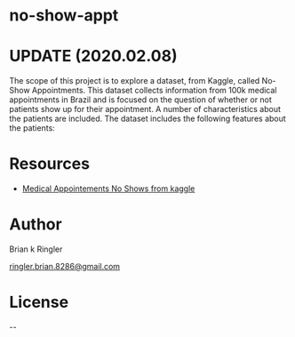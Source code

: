 # no-show-appt
# UPDATE (2020.02.08)


The scope of this project is to explore a dataset, from Kaggle, called No-Show Appointments. This dataset collects information from 100k medical appointments in Brazil and is focused on the question of whether or not patients show up for their appointment. A number of characteristics about the patients are included. The dataset includes the following features about the patients:


# Resources

* [Medical Appointements No Shows from kaggle](https://www.https://www.kaggle.com/joniarroba/noshowappointments)

# Author

Brian k Ringler

ringler.brian.8286@gmail.com

# License

--
